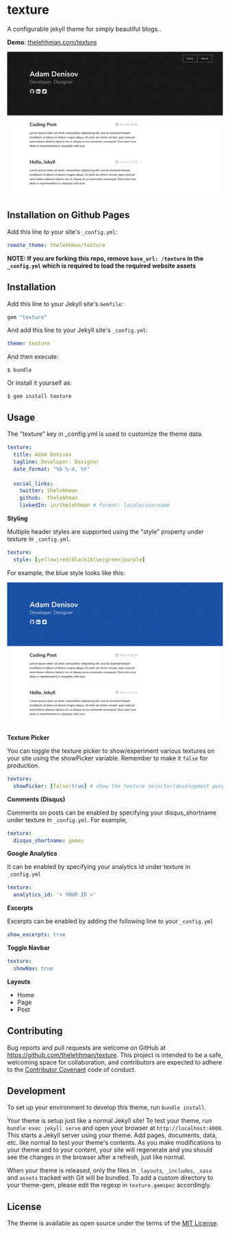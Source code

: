 # texture

A configurable jekyll theme for simply beautiful blogs..

**Demo**: [thelehhman.com/texture](https://thelehhman.com/texture)

![texture theme preview](/screen1.png)


## Installation on Github Pages

Add this line to your site's `_config.yml`:
```yaml
remote_theme: thelehhman/texture
```

**NOTE: If you are forking this repo, remove `base_url: /texture` in the `_config.yml` which is required to load the required website assets**
## Installation

Add this line to your Jekyll site's `Gemfile`:

```ruby
gem "texture"
```

And add this line to your Jekyll site's `_config.yml`:

```yaml
theme: texture
```

And then execute:

    $ bundle


Or install it yourself as:

    $ gem install texture

## Usage

The "texture" key in _config.yml is used to customize the theme data.
```yaml
texture:
  title: Adam Denisov
  tagline: Developer. Designer
  date_format: "%b %-d, %Y"

  social_links:
    twitter: thelehhman
    github:  thelehhman
    linkedIn: in/thelehhman # format: locale/username
```

**Styling**

Multiple header styles are supported using the "style" property under texture in `_config.yml`.

```yaml
texture:
  style: [yellow|red|black|blue|green|purple]
```

For example, the blue style looks like this:

![texture theme blue](/screen2.png)


**Texture Picker**

You can toggle the texture picker to show/experiment various textures on your site using the showPicker variable. Remember to make it `false` for production.

```yaml
texture:
  showPicker: [false|true] # show the texture selector(development purposes)
```

**Comments (Disqus)**

Comments on posts can be enabled by specifying your disqus_shortname under texture in `_config.yml`. For example,
```yaml
texture:
  disqus_shortname: games
```

**Google Analytics**

It can be enabled by specifying your analytics id under texture in `_config.yml`
```yaml
texture:
  analytics_id: '< YOUR ID >'
```

**Excerpts**

Excerpts can be enabled by adding the following line to your `_config.yml`
```yaml
show_excerpts: true
```

**Toggle Navbar**

```yaml
texture:
  showNav: true
```

**Layouts**

- Home
- Page
- Post

## Contributing

Bug reports and pull requests are welcome on GitHub at https://github.com/thelehhman/texture. This project is intended to be a safe, welcoming space for collaboration, and contributors are expected to adhere to the [Contributor Covenant](http://contributor-covenant.org) code of conduct.

## Development

To set up your environment to develop this theme, run `bundle install`.

Your theme is setup just like a normal Jekyll site! To test your theme, run `bundle exec jekyll serve` and open your browser at `http://localhost:4000`. This starts a Jekyll server using your theme. Add pages, documents, data, etc. like normal to test your theme's contents. As you make modifications to your theme and to your content, your site will regenerate and you should see the changes in the browser after a refresh, just like normal.

When your theme is released, only the files in `_layouts`, `_includes`, `_sass` and `assets` tracked with Git will be bundled.
To add a custom directory to your theme-gem, please edit the regexp in `texture.gemspec` accordingly.

## License

The theme is available as open source under the terms of the [MIT License](https://opensource.org/licenses/MIT).



